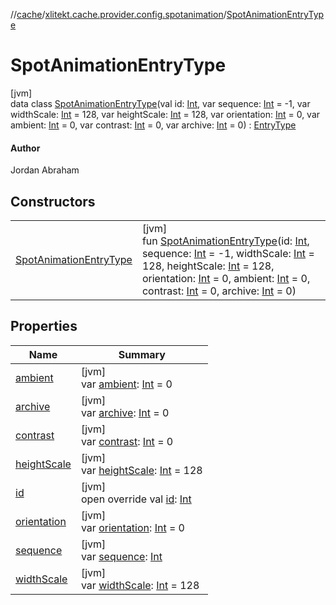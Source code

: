 //[cache](../../../index.md)/[xlitekt.cache.provider.config.spotanimation](../index.md)/[SpotAnimationEntryType](index.md)

# SpotAnimationEntryType

[jvm]\
data class [SpotAnimationEntryType](index.md)(val id: [Int](https://kotlinlang.org/api/latest/jvm/stdlib/kotlin/-int/index.html), var sequence: [Int](https://kotlinlang.org/api/latest/jvm/stdlib/kotlin/-int/index.html) = -1, var widthScale: [Int](https://kotlinlang.org/api/latest/jvm/stdlib/kotlin/-int/index.html) = 128, var heightScale: [Int](https://kotlinlang.org/api/latest/jvm/stdlib/kotlin/-int/index.html) = 128, var orientation: [Int](https://kotlinlang.org/api/latest/jvm/stdlib/kotlin/-int/index.html) = 0, var ambient: [Int](https://kotlinlang.org/api/latest/jvm/stdlib/kotlin/-int/index.html) = 0, var contrast: [Int](https://kotlinlang.org/api/latest/jvm/stdlib/kotlin/-int/index.html) = 0, var archive: [Int](https://kotlinlang.org/api/latest/jvm/stdlib/kotlin/-int/index.html) = 0) : [EntryType](../../xlitekt.cache.provider/-entry-type/index.md)

#### Author

Jordan Abraham

## Constructors

| | |
|---|---|
| [SpotAnimationEntryType](-spot-animation-entry-type.md) | [jvm]<br>fun [SpotAnimationEntryType](-spot-animation-entry-type.md)(id: [Int](https://kotlinlang.org/api/latest/jvm/stdlib/kotlin/-int/index.html), sequence: [Int](https://kotlinlang.org/api/latest/jvm/stdlib/kotlin/-int/index.html) = -1, widthScale: [Int](https://kotlinlang.org/api/latest/jvm/stdlib/kotlin/-int/index.html) = 128, heightScale: [Int](https://kotlinlang.org/api/latest/jvm/stdlib/kotlin/-int/index.html) = 128, orientation: [Int](https://kotlinlang.org/api/latest/jvm/stdlib/kotlin/-int/index.html) = 0, ambient: [Int](https://kotlinlang.org/api/latest/jvm/stdlib/kotlin/-int/index.html) = 0, contrast: [Int](https://kotlinlang.org/api/latest/jvm/stdlib/kotlin/-int/index.html) = 0, archive: [Int](https://kotlinlang.org/api/latest/jvm/stdlib/kotlin/-int/index.html) = 0) |

## Properties

| Name | Summary |
|---|---|
| [ambient](ambient.md) | [jvm]<br>var [ambient](ambient.md): [Int](https://kotlinlang.org/api/latest/jvm/stdlib/kotlin/-int/index.html) = 0 |
| [archive](archive.md) | [jvm]<br>var [archive](archive.md): [Int](https://kotlinlang.org/api/latest/jvm/stdlib/kotlin/-int/index.html) = 0 |
| [contrast](contrast.md) | [jvm]<br>var [contrast](contrast.md): [Int](https://kotlinlang.org/api/latest/jvm/stdlib/kotlin/-int/index.html) = 0 |
| [heightScale](height-scale.md) | [jvm]<br>var [heightScale](height-scale.md): [Int](https://kotlinlang.org/api/latest/jvm/stdlib/kotlin/-int/index.html) = 128 |
| [id](id.md) | [jvm]<br>open override val [id](id.md): [Int](https://kotlinlang.org/api/latest/jvm/stdlib/kotlin/-int/index.html) |
| [orientation](orientation.md) | [jvm]<br>var [orientation](orientation.md): [Int](https://kotlinlang.org/api/latest/jvm/stdlib/kotlin/-int/index.html) = 0 |
| [sequence](sequence.md) | [jvm]<br>var [sequence](sequence.md): [Int](https://kotlinlang.org/api/latest/jvm/stdlib/kotlin/-int/index.html) |
| [widthScale](width-scale.md) | [jvm]<br>var [widthScale](width-scale.md): [Int](https://kotlinlang.org/api/latest/jvm/stdlib/kotlin/-int/index.html) = 128 |
